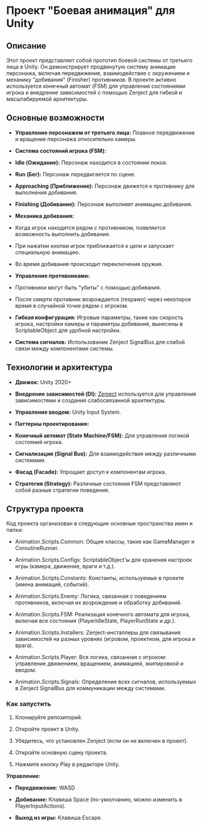 # **Проект "Боевая анимация" для Unity**

## **Описание**

Этот проект представляет собой прототип боевой системы от третьего лица в Unity. Он демонстрирует продвинутую систему анимации персонажа, включая передвижение, взаимодействие с окружением и механику "добивания" (Finisher) противников. В проекте активно используется конечный автомат (FSM) для управления состояниями игрока и внедрение зависимостей с помощью Zenject для гибкой и масштабируемой архитектуры.


## **Основные возможности**

- **Управление персонажем от третьего лица:** Плавное передвижение и вращение персонажа относительно камеры.

- **Система состояний игрока (FSM):**

* **Idle (Ожидание):** Персонаж находится в состоянии покоя.

* **Run (Бег):** Персонаж передвигается по сцене.

* **Approaching (Приближение):** Персонаж движется к противнику для выполнения добивания.

* **Finishing (Добивание):** Персонаж выполняет анимацию добивания.

- **Механика добивания:**

* Когда игрок находится рядом с противником, появляется возможность выполнить добивание.

* При нажатии кнопки игрок приближается к цели и запускает специальную анимацию.

* Во время добивания происходит переключение оружия.

- **Управление противниками:**

* Противники могут быть "убиты" с помощью добивания.

* После смерти противник возрождается (respawn) через некоторое время в случайной точке рядом с игроком.

- **Гибкая конфигурация:** Игровые параметры, такие как скорость игрока, настройки камеры и параметры добивания, вынесены в ScriptableObject для удобной настройки.

- **Система сигналов:** Использование Zenject SignalBus для слабой связи между компонентами системы.


## **Технологии и архитектура**

- **Движок:** Unity 2020+

- **Внедрение зависимостей (DI):** [Zenject](https://github.com/modesttree/Zenject) используется для управления зависимостями и создания слабосвязанной архитектуры.

- **Управление вводом:** Unity Input System.

- **Паттерны проектирования:**

* **Конечный автомат (State Machine/FSM):** Для управления логикой состояний игрока.

* **Сигнализация (Signal Bus):** Для взаимодействия между различными системами.

* **Фасад (Facade):** Упрощает доступ к компонентам игрока.

* **Стратегия (Strategy):** Различные состояния FSM представляют собой разные стратегии поведения.


## **Структура проекта**

Код проекта организован в следующие основные пространства имен и папки:

- Animation.Scripts.Common: Общие классы, такие как GameManager и CoroutineRunner.

- Animation.Scripts.Configs: ScriptableObject'ы для хранения настроек игры (камера, движение, враги и т.д.).

- Animation.Scripts.Constants: Константы, используемые в проекте (имена анимаций, событий).

- Animation.Scripts.Enemy: Логика, связанная с поведением противников, включая их возрождение и обработку добиваний.

- Animation.Scripts.FSM: Реализация конечного автомата для игрока, включая все состояния (PlayerIdleState, PlayerRunState и др.).

- Animation.Scripts.Installers: Zenject-инсталлеры для связывания зависимостей на разных уровнях (игровом, проектном, для игрока и врага).

- Animation.Scripts.Player: Вся логика, связанная с игроком: управление движением, вращением, анимацией, экипировкой и вводом.

- Animation.Scripts.Signals: Определение всех сигналов, используемых в Zenject SignalBus для коммуникации между системами.


### **Как запустить**

1. Клонируйте репозиторий.

2. Откройте проект в Unity.

3. Убедитесь, что установлен Zenject (если он не включен в проект).

4. Откройте основную сцену проекта.

5. Нажмите кнопку Play в редакторе Unity.

**Управление:**

- **Передвижение:** WASD

- **Добивание:** Клавиша Space (по-умолчанию, можно изменить в PlayerInputActions).

- **Выход из игры:** Клавиша Escape.
